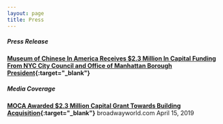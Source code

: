 ```yaml
---
layout: page
title: Press 
---
```

##### Press Release
**[Museum of Chinese In America Receives $2.3 Million In Capital Funding From NYC City Council and Office of Manhattan Borough President](http://www.mocanyc.org/files/Capital_Funding_Press_Release.pdf){:target="_blank"}**

##### Media Coverage

**[MOCA Awarded $2.3 Million Capital Grant Towards Building Acquisition](https://www.broadwayworld.com/article/MOCA-Awarded-23-Million-Capital-Grant-Towards-Building-Acquisition-20190415){:target="_blank"}**
broadwayworld.com April 15, 2019


